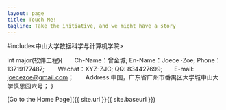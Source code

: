 ```yaml
---
layout: page
title: Touch Me!
tagline: Take the initiative, and we might have a story
---
```


#include<中山大学数据科学与计算机学院>

int major(软件工程){
        Ch-Name：曾金城;
        En-Name：Joece ·Zoe;
        Phone：13719177487;
        Wechat：XYZ-ZJC;
        QQ: 834427699;
        E-mail: joecezoe@gmail.com；
        Address:中国，广东省广州市番禺区大学城中山大学慎思园六号；
} 

[Go to the Home Page]({{ site.url }}{{ site.baseurl }})
